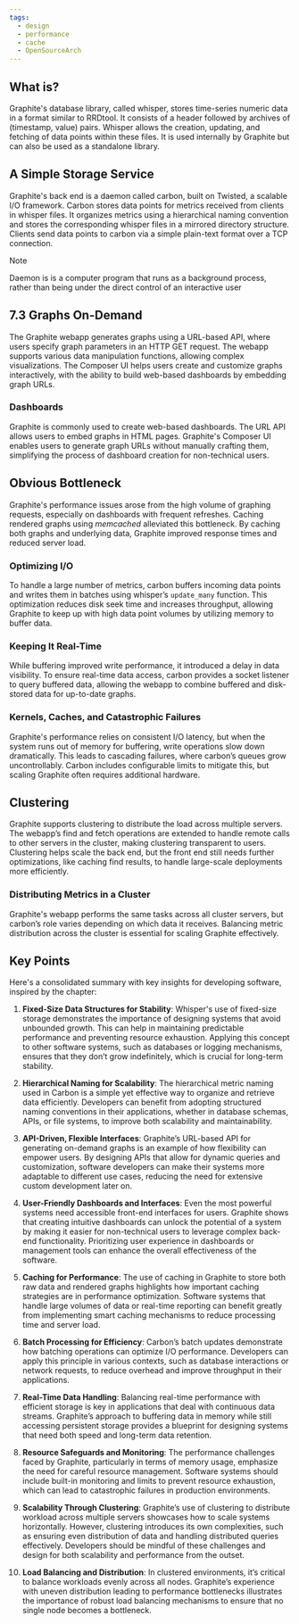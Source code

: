 ```yaml
---
tags:
  - design
  - performance
  - cache
  - OpenSourceArch
---
```

## What is?

Graphite's database library, called whisper, stores time-series numeric data in a format similar to RRDtool. It consists of a header followed by archives of (timestamp, value) pairs. Whisper allows the creation, updating, and fetching of data points within these files. It is used internally by Graphite but can also be used as a standalone library.
## A Simple Storage Service

Graphite's back end is a daemon called carbon, built on Twisted, a scalable I/O framework. Carbon stores data points for metrics received from clients in whisper files. It organizes metrics using a hierarchical naming convention and stores the corresponding whisper files in a mirrored directory structure. Clients send data points to carbon via a simple plain-text format over a TCP connection.

>[!NOTE]
>Daemon is is a computer program that runs as a background process, rather than being under the direct control of an interactive user

## 7.3 Graphs On-Demand

The Graphite webapp generates graphs using a URL-based API, where users specify graph parameters in an HTTP GET request. The webapp supports various data manipulation functions, allowing complex visualizations. The Composer UI helps users create and customize graphs interactively, with the ability to build web-based dashboards by embedding graph URLs.

### Dashboards

Graphite is commonly used to create web-based dashboards. The URL API allows users to embed graphs in HTML pages. Graphite's Composer UI enables users to generate graph URLs without manually crafting them, simplifying the process of dashboard creation for non-technical users.

## Obvious Bottleneck

Graphite's performance issues arose from the high volume of graphing requests, especially on dashboards with frequent refreshes. Caching rendered graphs using *memcached* alleviated this bottleneck. By caching both graphs and underlying data, Graphite improved response times and reduced server load.
### Optimizing I/O

To handle a large number of metrics, carbon buffers incoming data points and writes them in batches using whisper’s `update_many` function. This optimization reduces disk seek time and increases throughput, allowing Graphite to keep up with high data point volumes by utilizing memory to buffer data.

### Keeping It Real-Time

While buffering improved write performance, it introduced a delay in data visibility. To ensure real-time data access, carbon provides a socket listener to query buffered data, allowing the webapp to combine buffered and disk-stored data for up-to-date graphs.

### Kernels, Caches, and Catastrophic Failures

Graphite's performance relies on consistent I/O latency, but when the system runs out of memory for buffering, write operations slow down dramatically. This leads to cascading failures, where carbon’s queues grow uncontrollably. Carbon includes configurable limits to mitigate this, but scaling Graphite often requires additional hardware.

## Clustering

Graphite supports clustering to distribute the load across multiple servers. The webapp’s find and fetch operations are extended to handle remote calls to other servers in the cluster, making clustering transparent to users. Clustering helps scale the back end, but the front end still needs further optimizations, like caching find results, to handle large-scale deployments more efficiently.

### Distributing Metrics in a Cluster

Graphite's webapp performs the same tasks across all cluster servers, but carbon’s role varies depending on which data it receives. Balancing metric distribution across the cluster is essential for scaling Graphite effectively.

## Key Points

Here's a consolidated summary with key insights for developing software, inspired by the chapter:

1. **Fixed-Size Data Structures for Stability**: Whisper's use of fixed-size storage demonstrates the importance of designing systems that avoid unbounded growth. This can help in maintaining predictable performance and preventing resource exhaustion. Applying this concept to other software systems, such as databases or logging mechanisms, ensures that they don’t grow indefinitely, which is crucial for long-term stability.

2. **Hierarchical Naming for Scalability**: The hierarchical metric naming used in Carbon is a simple yet effective way to organize and retrieve data efficiently. Developers can benefit from adopting structured naming conventions in their applications, whether in database schemas, APIs, or file systems, to improve both scalability and maintainability.

3. **API-Driven, Flexible Interfaces**: Graphite’s URL-based API for generating on-demand graphs is an example of how flexibility can empower users. By designing APIs that allow for dynamic queries and customization, software developers can make their systems more adaptable to different use cases, reducing the need for extensive custom development later on.

4. **User-Friendly Dashboards and Interfaces**: Even the most powerful systems need accessible front-end interfaces for users. Graphite shows that creating intuitive dashboards can unlock the potential of a system by making it easier for non-technical users to leverage complex back-end functionality. Prioritizing user experience in dashboards or management tools can enhance the overall effectiveness of the software.

5. **Caching for Performance**: The use of caching in Graphite to store both raw data and rendered graphs highlights how important caching strategies are in performance optimization. Software systems that handle large volumes of data or real-time reporting can benefit greatly from implementing smart caching mechanisms to reduce processing time and server load.

6. **Batch Processing for Efficiency**: Carbon’s batch updates demonstrate how batching operations can optimize I/O performance. Developers can apply this principle in various contexts, such as database interactions or network requests, to reduce overhead and improve throughput in their applications.

7. **Real-Time Data Handling**: Balancing real-time performance with efficient storage is key in applications that deal with continuous data streams. Graphite’s approach to buffering data in memory while still accessing persistent storage provides a blueprint for designing systems that need both speed and long-term data retention.

8. **Resource Safeguards and Monitoring**: The performance challenges faced by Graphite, particularly in terms of memory usage, emphasize the need for careful resource management. Software systems should include built-in monitoring and limits to prevent resource exhaustion, which can lead to catastrophic failures in production environments.

9. **Scalability Through Clustering**: Graphite’s use of clustering to distribute workload across multiple servers showcases how to scale systems horizontally. However, clustering introduces its own complexities, such as ensuring even distribution of data and handling distributed queries effectively. Developers should be mindful of these challenges and design for both scalability and performance from the outset.

10. **Load Balancing and Distribution**: In clustered environments, it’s critical to balance workloads evenly across all nodes. Graphite’s experience with uneven distribution leading to performance bottlenecks illustrates the importance of robust load balancing mechanisms to ensure that no single node becomes a bottleneck.
